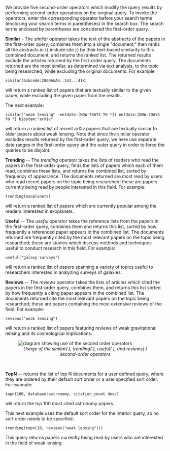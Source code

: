 We provide five second-order operators which modify the query results by performing second-order operations on the original query. To invoke the operators, enter the corresponding operator before your search terms (enclosing your search terms in parentheses) in the search box. The search terms enclosed by parentheses are considered the first-order query.

**Similar** - The *similar* operator takes the text of the abstracts of the papers in the first-order query, combines them into a single "document," then ranks all the abstracts in {{ include.site }} by their text-based similarity to this combined document, and returns the ranked list. The returned results exclude the articles returned by the first-order query. The documents returned are the most similar, as determined via text analysis, to the topic being researched, while excluding the original documents. For example:

	similar(bibcode:2000A&AS..143...41K)

will return a ranked list of papers that are textually similar to the given paper, while excluding the given paper from the results.

The next example:

	similar("weak lensing" -entdate:[NOW-7DAYS TO *]) entdate:[NOW-7DAYS TO *] bibstem:"arXiv"

will return a ranked list of recent arXiv papers that are textually similar to older papers about weak lensing. Note that since the similar operator excludes results returned by the first-order query, we here use separate date ranges in the first-order query and the outer query in order to force the queries to be disjoint.

**Trending** -- The *trending* operator takes the lists of readers who read the papers in the first-order query, finds the lists of papers which each of them read, combines these lists, and returns the combined list, sorted by frequency of appearance. The documents returned are most read by users who read recent papers on the topic being researched; these are papers currently being read by people interested in this field. For example:

    trending(exoplanets)

will return a ranked list of papers which are currently popular among the readers interested in exoplanets.

**Useful** -- The *useful* operator takes the reference lists from the papers in the first-order query, combines them and returns this list, sorted by how frequently a referenced paper appears in the combined list. The documents returned are frequently cited by the most relevant papers on the topic being researched; these are studies which discuss methods and techniques useful to conduct research in this field. For example:

    useful("galaxy surveys")

will return a ranked list of papers spanning a variety of topics useful to researchers interested in analyzing surveys of galaxies.

**Reviews** -- The *reviews* operator takes the lists of articles which cited the papers in the first-order query, combines them, and returns this list sorted by how frequently a citing paper appears in the combined list. The documents returned cite the most relevant papers on the topic being researched; these are papers containing the most extensive reviews of the field. For example:

    reviews("weak lensing")

will return a ranked list of papers featuring reviews of weak gravitational lensing and its cosmological implications.

<figure>
    <img src="../img/second-order.png"  class="img-responsive" alt="diagram showing use of the second order operators">
    <figcaption><em><center>Usage of the similar( ), trending( ), useful( ), and reviews( ) second-order operators</center></em></figcaption>
</figure>
<br>

**TopN** -- returns the list of top N documents for a user defined query, where they are ordered by their default sort order or a user specified sort order. For example:

    topn(100, database:astronomy, citation_count desc)

will return the top 100 most cited astronomy papers.

This next example uses the default sort order for the interior query, so no sort order needs to be specified:

    trending(topn(10, reviews("weak lensing")))

This query returns papers currently being read by users who are interested in the field of weak lensing.
